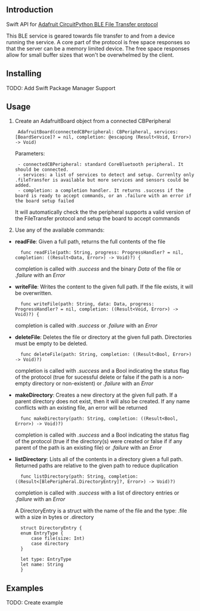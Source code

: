 ## Introduction

Swift API for [Adafruit CircuitPython BLE File Transfer protocol](https://github.com/adafruit/Adafruit_CircuitPython_BLE_File_Transfer)

This BLE service is geared towards file transfer to and from a device running the service. A core part of the protocol is free space responses so that the server can be a memory limited device. The free space responses allow for small buffer sizes that won't be overwhelmed by the client.


## Installing

TODO: Add Swift Package Manager Support


## Usage

1. Create an AdafruitBoard object from a connected CBPeripheral

		AdafruitBoard(connectedCBPeripheral: CBPeripheral, services: [BoardService]? = nil, completion: @escaping (Result<Void, Error>) -> Void)

	Parameters: 
		
		- connectedCBPeripheral: standard CoreBluetooth peripheral. It should be connected.
		- services: a list of services to detect and setup. Currenlty only .fileTransfer is available but more services and sensors could be added. 
		- completion: a completion handler. It returns .success if the board is ready to accept commands, or an .failure with an error if the board setup failed

	It will automatically check the the peripheral supports a valid version of the FileTransfer protocol and setup the board to accept commands


2. Use any of the available commands:

- **readFile**: Given a full path, returns the full contents of the file

		func readFile(path: String, progress: ProgressHandler? = nil, completion: ((Result<Data, Error>) -> Void)?) {
		
	completion is called with  *.success* and the binary *Data* of the file or *.failure* with an *Error*

- **writeFile**: Writes the content to the given full path. If the file exists, it will be overwritten.

		func writeFile(path: String, data: Data, progress: ProgressHandler? = nil, completion: ((Result<Void, Error>) -> Void)?) {
		
	completion is called with *.success* or *.failure* with an *Error*


- **deleteFile**: Deletes the file or directory at the given full path. Directories must be empty to be deleted.

		func deleteFile(path: String, completion: ((Result<Bool, Error>) -> Void)?)

	completion is called with *.success* and a Bool indicating the status flag of the protocol (true for sucessful delete or false if the path is a non-empty directory or non-existent) or *.failure* with an *Error*


- **makeDirectory**: Creates a new directory at the given full path. If a parent directory does not exist, then it will also be created. If any name conflicts with an existing file, an error will be returned

		func makeDirectory(path: String, completion: ((Result<Bool, Error>) -> Void)?)

	completion is called with *.success* and a Bool indicating the status flag of the protocol (true if the directory(s) were created or false if if any parent of the path is an existing file) or *.failure* with an *Error*


- **listDirectory**: Lists all of the contents in a directory given a full path. Returned paths are relative to the given path to reduce duplication

		func listDirectory(path: String, completion: ((Result<[BlePeripheral.DirectoryEntry]?, Error>) -> Void)?)
		
	
	completion is called with *.success* with a list of directory entries or *.failure* with an *Error*


	A DirectoryEntry is a struct with the name of the file and the type: .file with a size in bytes or .directory
	
		struct DirectoryEntry {
        enum EntryType {
            case file(size: Int)
            case directory
        }
        
        let type: EntryType
        let name: String
    	}



## Examples

TODO: Create example
